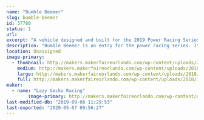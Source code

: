 ```yaml
---
name: "Bumble Beemer"
slug: bumble-beemer
id: 37780
status: 1
url: 
excerpt: "A vehicle designed and built for the 2019 Power Racing Series. "
description: "Bumble Beemer is an entry for the power racing series. It features a completely custom welded steel frame, is powered by a BOMA brushless motor and a single reduction chain box. Its max speed is 20+ mph"
location: Unassigned
image-primary:
  - thumbnail: http://makers.makerfaireorlando.com/wp-content/uploads/2018/10/ACTION-SHOT-150x150.png
    medium: http://makers.makerfaireorlando.com/wp-content/uploads/2018/10/ACTION-SHOT-300x296.png
    large: http://makers.makerfaireorlando.com/wp-content/uploads/2018/10/ACTION-SHOT.png
    full: http://makers.makerfaireorlando.com/wp-content/uploads/2018/10/ACTION-SHOT.png
maker:
  - name: "Lazy Gecko Racing"
        image-primary: http://makers.makerfaireorlando.com/wp-content/uploads/2018/10/17835014_1109992515812267_9157395315728724930_o-1024x1024.png
last-modified-db: "2019-09-08 11:29:53"
last-exported: "2020-05-07 09:56:27"
---
```


